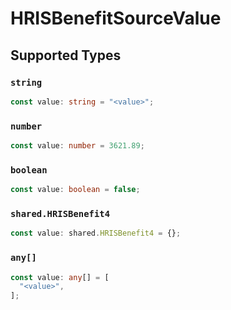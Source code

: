 # HRISBenefitSourceValue


## Supported Types

### `string`

```typescript
const value: string = "<value>";
```

### `number`

```typescript
const value: number = 3621.89;
```

### `boolean`

```typescript
const value: boolean = false;
```

### `shared.HRISBenefit4`

```typescript
const value: shared.HRISBenefit4 = {};
```

### `any[]`

```typescript
const value: any[] = [
  "<value>",
];
```

